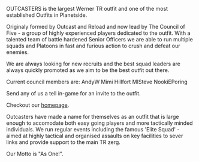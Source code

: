 OUTCASTERS is the largest Werner TR outfit and one of the most established
Outfits in Planetside.

Originaly formed by Outcast and Reload and now lead by The Council of Five - a
group of highly experienced players dedicated to the outfit. With a talented
team of battle hardened Senior Officers we are able to run multiple squads and
Platoons in fast and furious action to crush and defeat our enemies.

We are always looking for new recruits and the best squad leaders are always
quickly promoted as we aim to be the best outfit out there.

Current council members are: AndyW Mimi Hillfort MISteve NookiEPoring

Send any of us a tell in-game for an invite to the outfit.

Checkout our [homepage](http://outcasters.darkstargamers.com).

Outcasters have made a name for themselves as an outfit that is large enough to
accomodate both easy going players and more tactically minded individuals. We
run regular events including the famous 'Elite Squad' - aimed at highly tactical
and organised assaults on key facilities to sever links and provide support to
the main TR zerg.

Our Motto is "As One!".
